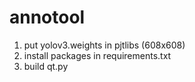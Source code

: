 # annotool
1. put yolov3.weights in pjtlibs (608x608)
2. install packages in requirements.txt
3. build qt.py



